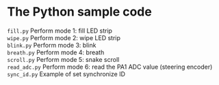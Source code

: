 # The Python sample code
`fill.py` Perform mode 1: fill LED strip <br>
`wipe.py` Perform mode 2: wipe LED strip <br>
`blink.py` Perform mode 3: blink <br>
`breath.py` Perform mode 4: breath <br>
`scroll.py` Perform mode 5: snake scroll <br>
`read_adc.py` Perform mode 6: read the PA1 ADC value (steering encoder) <br>
`sync_id.py` Example of set synchronize ID <br>
